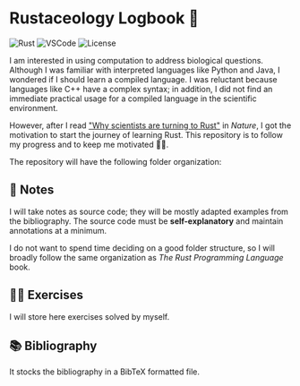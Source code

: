 # Rustaceology Logbook &#129408;

![Rust](https://img.shields.io/badge/-Rust-B7410E?logo=rust&logoColor=28282B&labelColor=white)
![VSCode](https://img.shields.io/badge/-VSCode-blue?logo=visualstudiocode&logoColor=blue&labelColor=white)
![License](https://img.shields.io/github/license/hdescobarh/rustaceology-logbook)


I am interested in using computation to address biological questions. Although I was familiar with interpreted languages like Python and Java, I wondered if I should learn a compiled language. I was reluctant because languages like C++ have a complex syntax; in addition, I did not find an immediate practical usage for a compiled language in the scientific environment. 

However, after I read ["Why scientists are turning to Rust"](https://doi.org/10.1038/d41586-020-03382-2) in *Nature*, I got the motivation to start the journey of learning Rust. This repository is to follow my progress and to keep me motivated &#128170;&#127997;.

The repository will have the following folder organization:

## &#128217; Notes

I will take notes as source code; they will be mostly adapted examples from the bibliography. The source code must be **self-explanatory** and maintain annotations at a minimum.

I do not want to spend time deciding on a good folder structure, so I will broadly follow the same organization as *The Rust Programming Language* book.

## &#127939;&#127997; Exercises

I will store here exercises solved by myself.

## &#128218; Bibliography

It stocks the bibliography in a BibTeX formatted file.